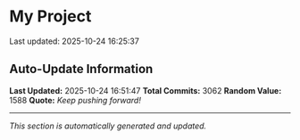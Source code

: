 # My Project


Last updated: 2025-10-24 16:25:37





























































































































































































































































































































































































































































































































































































































































































































































































































































































































































































































































































































































































































































































































































































































































































































































































































































































































































































































































































































































































































































































































































































































































































































































































































































































































































































































































































































































































































































































































































































































































































































































































































































































































































































































































































































































































## Auto-Update Information

**Last Updated:** 2025-10-24 16:51:47
**Total Commits:** 3062
**Random Value:** 1588
**Quote:** _Keep pushing forward!_

---
_This section is automatically generated and updated._